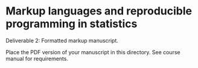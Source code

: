 # Markup languages and reproducible programming in statistics

Deliverable 2: Formatted markup manuscript.

Place the PDF version of your manuscript in this directory. See course manual for requirements.
